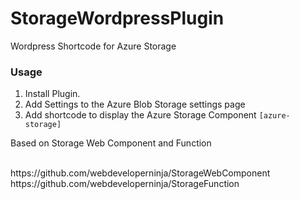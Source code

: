 # StorageWordpressPlugin
Wordpress Shortcode for Azure Storage
### Usage
1. Install Plugin.
2. Add Settings to the Azure Blob Storage settings page
3. Add shortcode to display the Azure Storage Component
`[azure-storage]`

<p>Based on Storage Web Component and Function</p>
<br/>
https://github.com/webdeveloperninja/StorageWebComponent
<br/>
https://github.com/webdeveloperninja/StorageFunction
